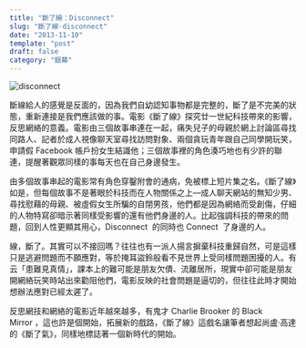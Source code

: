 ```yaml
---
title: "斷了線：Disconnect"
slug: "斷了線-disconnect"
date: "2013-11-10"
template: "post"
draft: false
category: "銀幕"
---
```


![disconnect](medi/disconnect.jpg)

斷線給人的感覺是反面的，因為我們自幼認知事物都是完整的，斷了是不完美的狀態，重新連接是我們應該做的事。電影《斷了線》探究廿一世紀科技帶來的影響，反思網絡的意義。電影由三個故事串連在一起，痛失兒子的母親於網上討論區尋找同路人、記者於成人視像聊天室尋找訪問對象、兩個貪玩青年跟自己同學開玩笑，申請假 Facebook 帳戶扮女生結識他；三個故事裡的角色湊巧地也有少許的聯連，提醒著觀眾同樣的事每天也在自己身邊發生。

由多個故事串起的電影常有角色穿鑿附會的通病，免被標上短片集之名。《斷了線》如是，但每個故事不是著眼於科技而在人物關係之上—成人聊天網站的無知少男、尋找慰藉的母親、被虛假女生所騙的自閉男孩，他們都是因為網絡而受創傷，仔細的人物特寫卻暗示著同樣受影響的還有他們身邊的人。比起強調科技的帶來的問題，回到人性更顯其用心，Disconnect  的同時也 Connect  了身邊的人。

線，斷了。其實可以不接回嗎？往往也有一派人揚言摒棄科技重歸自然，可是這樣只是逃避問題而不願應對，等於掩耳盜鈴般看不見世界上受同樣問題困擾的人。有云「患難見真情」，課本上的難可能是朋友欠債、流離居所，現實中卻可能是朋友開網絡玩笑時站出來勸阻他們，電影反映的社會問題是逼切的，但往往此時才開始想辦法應對已經太遲了。

反思網技和網絡的電影近年越來越多，有鬼才 Charlie Brooker 的 Black Mirror ，這也許是個開始，拓展新的戲路，《斷了線》這戲名讓筆者想起尚盧·高達的《斷了氣》，同樣地標誌著一個新時代的開始。

